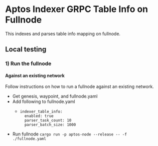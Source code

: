# Aptos Indexer GRPC Table Info on Fullnode

This indexes and parses table info mapping on fullnode.

## Local testing
### 1) Run the fullnode

#### Against an existing network

Follow instructions on how to run a fullnode against an existing network.
* Get genesis, waypoint, and fullnode.yaml
* Add following to fullnode.yaml
  * ```
    indexer_table_info:
      enabled: true
      parser_task_count: 10
      parser_batch_size: 1000

* Run fullnode `cargo run -p aptos-node --release -- -f ./fullnode.yaml`
